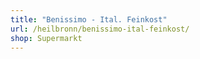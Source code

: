 ```yaml
---
title: "Benissimo - Ital. Feinkost"
url: /heilbronn/benissimo-ital-feinkost/
shop: Supermarkt
---
```

